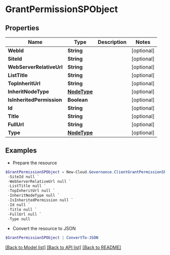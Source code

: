 # GrantPermissionSPObject
## Properties

Name | Type | Description | Notes
------------ | ------------- | ------------- | -------------
**WebId** | **String** |  | [optional] 
**SiteId** | **String** |  | [optional] 
**WebServerRelativeUrl** | **String** |  | [optional] 
**ListTitle** | **String** |  | [optional] 
**TopInheritUrl** | **String** |  | [optional] 
**InheritNodeType** | [**NodeType**](NodeType.md) |  | [optional] 
**IsInheritedPermission** | **Boolean** |  | [optional] 
**Id** | **String** |  | [optional] 
**Title** | **String** |  | [optional] 
**FullUrl** | **String** |  | [optional] 
**Type** | [**NodeType**](NodeType.md) |  | [optional] 

## Examples

- Prepare the resource
```powershell
$GrantPermissionSPObject = New-Cloud.Governance.ClientGrantPermissionSPObject  -WebId null `
 -SiteId null `
 -WebServerRelativeUrl null `
 -ListTitle null `
 -TopInheritUrl null `
 -InheritNodeType null `
 -IsInheritedPermission null `
 -Id null `
 -Title null `
 -FullUrl null `
 -Type null
```

- Convert the resource to JSON
```powershell
$GrantPermissionSPObject | ConvertTo-JSON
```

[[Back to Model list]](../README.md#documentation-for-models) [[Back to API list]](../README.md#documentation-for-api-endpoints) [[Back to README]](../README.md)

